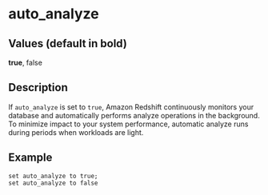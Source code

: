 # auto\_analyze<a name="r_auto_analyze"></a>

## Values \(default in bold\)<a name="t_auto_analyze-values"></a>

 **true**, false

## Description<a name="r_auto_analyze-description"></a>

If `auto_analyze` is set to `true`, Amazon Redshift continuously monitors your database and automatically performs analyze operations in the background\. To minimize impact to your system performance, automatic analyze runs during periods when workloads are light\.

## Example<a name="r_auto_analyze-example"></a>

```
set auto_analyze to true;
set auto_analyze to false
```